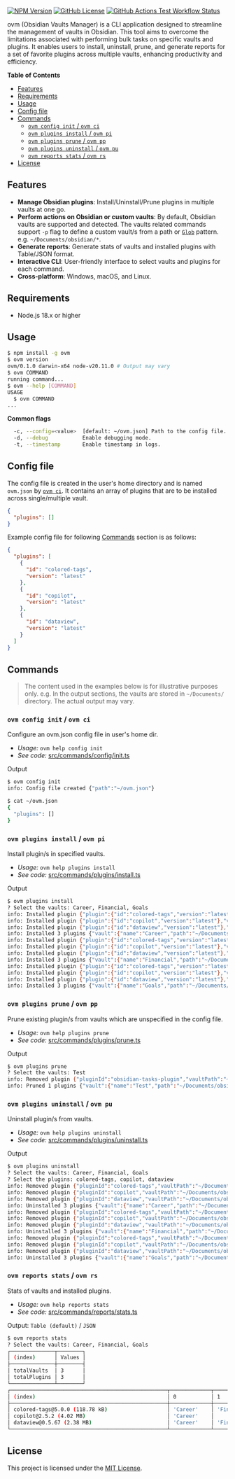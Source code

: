 [![NPM Version](https://img.shields.io/npm/v/ovm)](http://npmjs.com/package/ovm)
[![GitHub License](https://img.shields.io/github/license/msudgh/ovm)](LICENSE)
[![GitHub Actions Test Workflow Status](https://github.com/msudgh/ovm/actions/workflows/test.yml/badge.svg?branch=main)](https://github.com/msudgh/ovm/actions/workflows/test.yml)

ovm (Obsidian Vaults Manager) is a CLI application designed to streamline the management of vaults in Obsidian. This tool aims to overcome the limitations associated with performing bulk tasks on specific vaults and plugins. It enables users to install, uninstall, prune, and generate reports for a set of favorite plugins across multiple vaults, enhancing productivity and efficiency.

**Table of Contents**

- [Features](#features)
- [Requirements](#requirements)
- [Usage](#usage)
- [Config file](#config-file)
- [Commands](#commands)
  - [`ovm config init` / `ovm ci`](#ovm-config-init--ovm-ci)
  - [`ovm plugins install` / `ovm pi`](#ovm-plugins-install--ovm-pi)
  - [`ovm plugins prune` / `ovm pp`](#ovm-plugins-prune--ovm-pp)
  - [`ovm plugins uninstall` / `ovm pu`](#ovm-plugins-uninstall--ovm-pu)
  - [`ovm reports stats` / `ovm rs`](#ovm-reports-stats--ovm-rs)
- [License](#license)

## Features

- **Manage Obsidian plugins**: Install/Uninstall/Prune plugins in multiple vaults at one go.
- **Perform actions on Obsidian or custom vaults**: By default, Obsidian vaults are supported and detected. The vaults related commands support `-p` flag to define a custom vault/s from a path or [`Glob`](<https://en.wikipedia.org/wiki/Glob_(programming)>) pattern. e.g. `~/Documents/obsidian/*`.
- **Generate reports**: Generate stats of vaults and installed plugins with Table/JSON format.
- **Interactive CLI**: User-friendly interface to select vaults and plugins for each command.
- **Cross-platform**: Windows, macOS, and Linux.

## Requirements

- Node.js 18.x or higher

## Usage

```bash
$ npm install -g ovm
$ ovm version
ovm/0.1.0 darwin-x64 node-v20.11.0 # Output may vary
$ ovm COMMAND
running command...
$ ovm --help [COMMAND]
USAGE
  $ ovm COMMAND
...
```

**Common flags**

```bash
  -c, --config=<value>  [default: ~/ovm.json] Path to the config file.
  -d, --debug           Enable debugging mode.
  -t, --timestamp       Enable timestamp in logs.
```

## Config file

The config file is created in the user's home directory and is named `ovm.json` by [`ovm ci`](#ovm-config-init--ovm-ci). It contains an array of plugins that are to be installed across single/multiple vault.

```json
{
  "plugins": []
}
```

Example config file for following [Commands](#commands) section is as follows:

```json
{
  "plugins": [
    {
      "id": "colored-tags",
      "version": "latest"
    },
    {
      "id": "copilot",
      "version": "latest"
    },
    {
      "id": "dataview",
      "version": "latest"
    }
  ]
}
```

## Commands

> The content used in the examples below is for illustrative purposes only. e.g. In the output sections, the vaults are stored in `~/Documents/` directory. The actual output may vary.

### `ovm config init` / `ovm ci`

Configure an ovm.json config file in user's home dir.

- _Usage:_ `ovm help config init`
- _See code:_ [src/commands/config/init.ts](src/commands/config/init.ts)

Output

```bash
$ ovm config init
info: Config file created {"path":"~/ovm.json"}

$ cat ~/ovm.json
{
  "plugins": []
}
```

### `ovm plugins install` / `ovm pi`

Install plugin/s in specified vaults.

- _Usage:_ `ovm help plugins install`
- _See code:_ [src/commands/plugins/install.ts](src/commands/plugins/install.ts)

Output

```bash
$ ovm plugins install
? Select the vaults: Career, Financial, Goals
info: Installed plugin {"plugin":{"id":"colored-tags","version":"latest"},"vault":{"name":"Career","path":"~/Documents/obsidian/Career"}}
info: Installed plugin {"plugin":{"id":"copilot","version":"latest"},"vault":{"name":"Career","path":"~/Documents/obsidian/Career"}}
info: Installed plugin {"plugin":{"id":"dataview","version":"latest"},"vault":{"name":"Career","path":"~/Documents/obsidian/Career"}}
info: Installed 3 plugins {"vault":{"name":"Career","path":"~/Documents/obsidian/Career"}}
info: Installed plugin {"plugin":{"id":"colored-tags","version":"latest"},"vault":{"name":"Financial","path":"~/Documents/obsidian/Financial"}}
info: Installed plugin {"plugin":{"id":"copilot","version":"latest"},"vault":{"name":"Financial","path":"~/Documents/obsidian/Financial"}}
info: Installed plugin {"plugin":{"id":"dataview","version":"latest"},"vault":{"name":"Financial","path":"~/Documents/obsidian/Financial"}}
info: Installed 3 plugins {"vault":{"name":"Financial","path":"~/Documents/obsidian/Financial"}}
info: Installed plugin {"plugin":{"id":"colored-tags","version":"latest"},"vault":{"name":"Goals","path":"~/Documents/obsidian/Goals"}}
info: Installed plugin {"plugin":{"id":"copilot","version":"latest"},"vault":{"name":"Goals","path":"~/Documents/obsidian/Goals"}}
info: Installed plugin {"plugin":{"id":"dataview","version":"latest"},"vault":{"name":"Goals","path":"~/Documents/obsidian/Goals"}}
info: Installed 3 plugins {"vault":{"name":"Goals","path":"~/Documents/obsidian/Goals"}}
```

### `ovm plugins prune` / `ovm pp`

Prune existing plugin/s from vaults which are unspecified in the config file.

- _Usage:_ `ovm help plugins prune`
- _See code:_ [src/commands/plugins/prune.ts](src/commands/plugins/prune.ts)

Output

```bash
$ ovm plugins prune
? Select the vaults: Test
info: Removed plugin {"pluginId":"obsidian-tasks-plugin","vaultPath":"~/Documents/obsidian/Test"}
info: Pruned 1 plugins {"vault":{"name":"Test","path":"~/Documents/obsidian/Test"}}
```

### `ovm plugins uninstall` / `ovm pu`

Uninstall plugin/s from vaults.

- _Usage:_ `ovm help plugins uninstall`
- _See code:_ [src/commands/plugins/uninstall.ts](src/commands/plugins/uninstall.ts)

Output

```bash
$ ovm plugins uninstall
? Select the vaults: Career, Financial, Goals
? Select the plugins: colored-tags, copilot, dataview
info: Removed plugin {"pluginId":"colored-tags","vaultPath":"~/Documents/obsidian/Career"}
info: Removed plugin {"pluginId":"copilot","vaultPath":"~/Documents/obsidian/Career"}
info: Removed plugin {"pluginId":"dataview","vaultPath":"~/Documents/obsidian/Career"}
info: Uninstalled 3 plugins {"vault":{"name":"Career","path":"~/Documents/obsidian/Career"}}
info: Removed plugin {"pluginId":"colored-tags","vaultPath":"~/Documents/obsidian/Financial"}
info: Removed plugin {"pluginId":"copilot","vaultPath":"~/Documents/obsidian/Financial"}
info: Removed plugin {"pluginId":"dataview","vaultPath":"~/Documents/obsidian/Financial"}
info: Uninstalled 3 plugins {"vault":{"name":"Financial","path":"~/Documents/obsidian/Financial"}}
info: Removed plugin {"pluginId":"colored-tags","vaultPath":"~/Documents/obsidian/Goals"}
info: Removed plugin {"pluginId":"copilot","vaultPath":"~/Documents/obsidian/Goals"}
info: Removed plugin {"pluginId":"dataview","vaultPath":"~/Documents/obsidian/Goals"}
info: Uninstalled 3 plugins {"vault":{"name":"Goals","path":"~/Documents/obsidian/Goals"}}
```

### `ovm reports stats` / `ovm rs`

Stats of vaults and installed plugins.

- _Usage:_ `ovm help reports stats`
- _See code:_ [src/commands/reports/stats.ts](src/commands/reports/stats.ts)

Output: `Table (default)` / `JSON`

```bash
$ ovm reports stats
? Select the vaults: Career, Financial, Goals
┌──────────────┬────────┐
│ (index)      │ Values │
├──────────────┼────────┤
│ totalVaults  │ 3      │
│ totalPlugins │ 3      │
└──────────────┴────────┘
┌──────────────────────────────────────────────────┬─────────────┬─────────────┬─────────┐
│ (index)                                          │ 0           │ 1           │ 2       │
├──────────────────────────────────────────────────┼─────────────┼─────────────┼─────────┤
│ colored-tags@5.0.0 (118.78 kB)                   │ 'Career'    │ 'Financial' │ 'Goals' │
│ copilot@2.5.2 (4.02 MB)                          │ 'Career'    │             │         │
│ dataview@0.5.67 (2.38 MB)                        │ 'Career'    │ 'Financial' │         │
└──────────────────────────────────────────────────┴─────────────┴─────────────┴─────────┘
```

## License

This project is licensed under the [MIT License](LICENSE).
